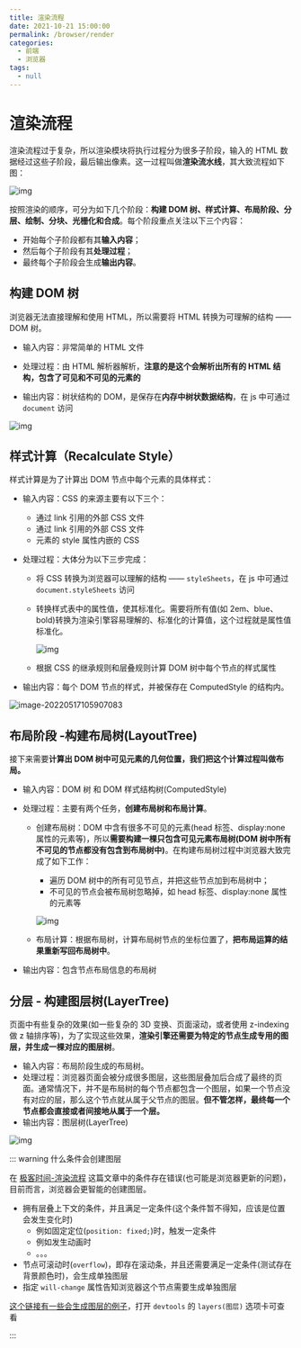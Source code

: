 ```yaml
---
title: 渲染流程
date: 2021-10-21 15:00:00
permalink: /browser/render
categories:
  - 前端
  - 浏览器
tags:
  - null
---
```


# 渲染流程

渲染流程过于复杂，所以渲染模块将执行过程分为很多子阶段，输入的 HTML 数据经过这些子阶段，最后输出像素。这一过程叫做**渲染流水线**，其大致流程如下图：

![img](/img/102.png)

按照渲染的顺序，可分为如下几个阶段：**构建 DOM 树、样式计算、布局阶段、分层、绘制、分块、光栅化和合成**。每个阶段重点关注以下三个内容：

* 开始每个子阶段都有其**输入内容**；
* 然后每个子阶段有其**处理过程**；
* 最终每个子阶段会生成**输出内容**。

## 构建 DOM 树

浏览器无法直接理解和使用 HTML，所以需要将 HTML 转换为可理解的结构 —— DOM 树。

* 输入内容：非常简单的 HTML 文件

* 处理过程：由 HTML 解析器解析，**注意的是这个会解析出所有的 HTML 结构，包含了可见和不可见的元素的**

* 输出内容：树状结构的 DOM，是保存在**内存中树状数据结构**，在 js 中可通过 `document` 访问

![img](/img/103.png)

## 样式计算（Recalculate Style）

样式计算是为了计算出 DOM 节点中每个元素的具体样式：

* 输入内容：CSS 的来源主要有以下三个：

  * 通过 link 引用的外部 CSS 文件
  * 通过 link 引用的外部 CSS 文件
  * 元素的 style 属性内嵌的 CSS

* 处理过程：大体分为以下三步完成：

  * 将 CSS 转换为浏览器可以理解的结构 —— `styleSheets`，在 js 中可通过 `document.styleSheets` 访问

  * 转换样式表中的属性值，使其标准化。需要将所有值(如 2em、blue、bold)转换为渲染引擎容易理解的、标准化的计算值，这个过程就是属性值标准化。

    ![img](/img/104.png)

  * 根据 CSS 的继承规则和层叠规则计算 DOM 树中每个节点的样式属性

* 输出内容：每个 DOM 节点的样式，并被保存在 ComputedStyle 的结构内。

![image-20220517105907083](/img/105.png)

## 布局阶段 -构建布局树(LayoutTree)

接下来需要**计算出 DOM 树中可见元素的几何位置，我们把这个计算过程叫做布局。**

* 输入内容：DOM 树 和 DOM 样式结构树(ComputedStyle)

* 处理过程：主要有两个任务，**创建布局树和布局计算**。

  * 创建布局树：DOM 中含有很多不可见的元素(head 标签、display:none 属性的元素等)，所以**需要构建一棵只包含可见元素布局树(DOM 树中所有不可见的节点都没有包含到布局树中)**。在构建布局树过程中浏览器大致完成了如下工作：

    * 遍历 DOM 树中的所有可见节点，并把这些节点加到布局树中；
    * 不可见的节点会被布局树忽略掉，如 head 标签、display:none 属性的元素等

    ![img](/img/106.png)

  * 布局计算：根据布局树，计算布局树节点的坐标位置了，**把布局运算的结果重新写回布局树中**。

* 输出内容：包含节点布局信息的布局树

## 分层 - 构建图层树(LayerTree)

页面中有些复杂的效果(如一些复杂的 3D 变换、页面滚动，或者使用 z-indexing 做 z 轴排序等)，为了实现这些效果，**渲染引擎还需要为特定的节点生成专用的图层，并生成一棵对应的图层树**。

* 输入内容：布局阶段生成的布局树。
* 处理过程：浏览器页面会被分成很多图层，这些图层叠加后合成了最终的页面。通常情况下，并不是布局树的每个节点都包含一个图层，如果一个节点没有对应的层，那么这个节点就从属于父节点的图层。**但不管怎样，最终每一个节点都会直接或者间接地从属于一个层。**
* 输出内容：图层树(LayerTree)

![img](/img/107.png)

::: warning 什么条件会创建图层

在 [极客时间-渲染流程](https://time.geekbang.org/column/article/118826) 这篇文章中的条件存在错误(也可能是浏览器更新的问题)，目前而言，浏览器会更智能的创建图层。

* 拥有层叠上下文的条件，并且满足一定条件(这个条件暂不得知，应该是位置会发生变化时)
  * 例如固定定位(`position: fixed;`)时，触发一定条件
  * 例如发生动画时
  * 。。。
* 节点可滚动时(`overflow`)，即存在滚动条，并且还需要满足一定条件(测试存在背景颜色时)，会生成单独图层
* 指定 `will-change` 属性告知浏览器这个节点需要生成单独图层

<a href="/html/layers.html" target="_blank">这个链接有一些会生成图层的例子</a>，打开 `devtools` 的 `layers(图层)` 选项卡可查看

:::









